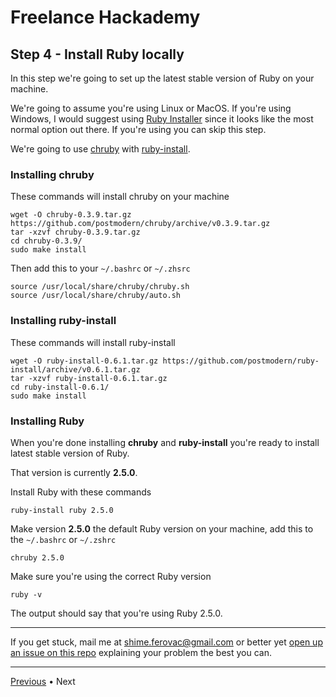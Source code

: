 # Freelance Hackademy

## Step 4 - Install Ruby locally

In this step we're going to set up the latest stable version of Ruby on your machine.

We're going to assume you're using Linux or MacOS. If you're using Windows, I would suggest using [Ruby Installer](https://rubyinstaller.org/) since it looks like the most normal option out there. If you're using you can skip this step.

We're going to use [chruby](https://github.com/postmodern/chruby) with [ruby-install](https://github.com/postmodern/ruby-install).

### Installing chruby

These commands will install chruby on your machine

```
wget -O chruby-0.3.9.tar.gz https://github.com/postmodern/chruby/archive/v0.3.9.tar.gz
tar -xzvf chruby-0.3.9.tar.gz
cd chruby-0.3.9/
sudo make install
```

Then add this to your `~/.bashrc` or `~/.zhsrc`

```
source /usr/local/share/chruby/chruby.sh
source /usr/local/share/chruby/auto.sh
```

### Installing ruby-install

These commands will install ruby-install

```
wget -O ruby-install-0.6.1.tar.gz https://github.com/postmodern/ruby-install/archive/v0.6.1.tar.gz
tar -xzvf ruby-install-0.6.1.tar.gz
cd ruby-install-0.6.1/
sudo make install
```

### Installing Ruby

When you're done installing **chruby** and **ruby-install** you're ready to install latest stable version of Ruby. 

That version is currently **2.5.0**.

Install Ruby with these commands

```
ruby-install ruby 2.5.0
```

Make version **2.5.0** the default Ruby version on your machine, add this to the `~/.bashrc` or `~/.zshrc`

```
chruby 2.5.0
```

Make sure you're using the correct Ruby version

```
ruby -v
```

The output should say that you're using Ruby 2.5.0.

---

If you get stuck, mail me at <a href="mailto:shime.ferovac@gmail.com">shime.ferovac@gmail.com</a> or better yet [open up an issue on this repo](https://github.com/shime/freelance-hackademy/issues/new) explaining your problem the best you can.

---

[Previous](/steps/3.md) • Next
